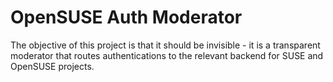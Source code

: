 # OpenSUSE Auth Moderator

The objective of this project is that it should be invisible - it is a transparent
moderator that routes authentications to the relevant backend for SUSE and OpenSUSE
projects.




